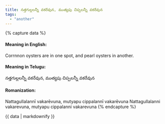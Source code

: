 ```yaml
---
title: నత్తగుల్లలన్నీ వకరేవున, ముత్యపు చిప్పలన్నీ వకరేవున
tags:
  - "another"
---
```


{% capture data %}
#### Meaning in English:
Corrnnon oysters are in one spot, and pearl oysters in another.

#### Meaning in Telugu:
నత్తగుల్లలన్నీ వకరేవున, ముత్యపు చిప్పలన్నీ వకరేవున

#### Romanization:
Nattagullalannī vakarēvuna, mutyapu cippalannī vakarēvuna
Nattagullalanni vakarevuna, mutyapu cippalanni vakarevuna
{% endcapture %}

{{ data | markdownify }}

